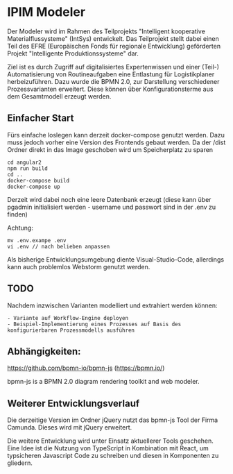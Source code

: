 # IPIM Modeler

Der Modeler wird im Rahmen des Teilprojekts "Intelligent kooperative Materialflussysteme" (IntSys) entwickelt. Das Teilprojekt stellt dabei einen Teil des EFRE (Europäischen Fonds für regionale Entwicklung) geförderten Projekt "Intelligente Produktionssysteme" dar. 

Ziel ist es durch Zugriff auf digitalisiertes Expertenwissen und einer (Teil-) Automatisierung von Routineaufgaben 
eine Entlastung für Logistikplaner herbeizuführen.
Dazu wurde die BPMN 2.0, zur Darstellung verschiedener Prozessvarianten erweitert. Diese können über Konfigurationsterme aus dem Gesamtmodell erzeugt werden. 



## Einfacher Start

Fürs einfache loslegen kann derzeit docker-compose genutzt werden. 
Dazu muss jedoch vorher eine Version des Frontends gebaut werden. Da der /dist Ordner direkt in das Image geschoben wird um Speicherplatz zu sparen
```
cd angular2
npm run build
cd ..
docker-compose build 
docker-compose up 
```
Derzeit wird dabei noch eine leere Datenbank erzeugt (diese kann über pgadmin initialisiert werden - username und passwort sind in der .env zu finden)

Achtung: 
```
mv .env.exampe .env 
vi .env // nach belieben anpassen
```

Als bisherige Entwicklungsumgebung diente Visual-Studio-Code, allerdings kann auch problemlos Webstorm genutzt werden. 

## TODO

Nachdem inzwischen Varianten modelliert und extrahiert werden können: 

    - Variante auf Workflow-Engine deployen
    - Beispiel-Implementierung eines Prozesses auf Basis des konfigurierbaren Prozessmodells ausführen

## Abhängigkeiten:

https://github.com/bpmn-io/bpmn-js (https://bpmn.io/)

bpmn-js is a BPMN 2.0 diagram rendering toolkit and web modeler.

## Weiterer Entwicklungsverlauf

Die derzeitige Version im Ordner jQuery nutzt das bpmn-js Tool der Firma Camunda. 
Dieses wird mit jQuery erweitert.

Die weitere Entwicklung wird unter Einsatz aktuellerer Tools geschehen. 
Eine Idee ist die Nutzung von TypeScript in Kombination mit React, um typsicheren Javascript Code zu schreiben und diesen in Komponenten zu gliedern.